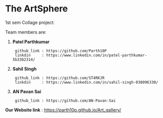 # The ArtSphere
1st sem Collage project:

Team members are:

1. **Patel Parthkumar**

        github_link : https://github.com/Parth10P
        linkdin     : https://www.linkedin.com/in/patel-parthkumar-5b3362314/
2. **Sahil Singh**

        github_link : https://github.com/ST4RKJR
        linkdin     : https://www.linkedin.com/in/sahil-singh-038096330/
3. **AN Pavan Sai**

        github_link : https://github.com/AN-Pavan-Sai

**Our Website link**    : https://parth10p.github.io/Art_gallery/
